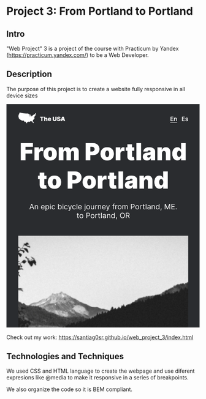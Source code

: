 # Project 3: From Portland to Portland

## Intro

"Web Project" 3 is a project of the course with Practicum by Yandex (https://practicum.yandex.com/) to be a Web Developer.

## Description

The purpose of this project is to create a website fully responsive in all device sizes

![Screenshot_web_project_3](./images/Screenshot_web_project_3.png)

Check out my work: https://santiag0sr.github.io/web_project_3/index.html

## Technologies and Techniques

We used CSS and HTML language to create the webpage and use diferent expresions like @media to make it responsive in a series of breakpoints.

We also organize the code so it is BEM compliant.
